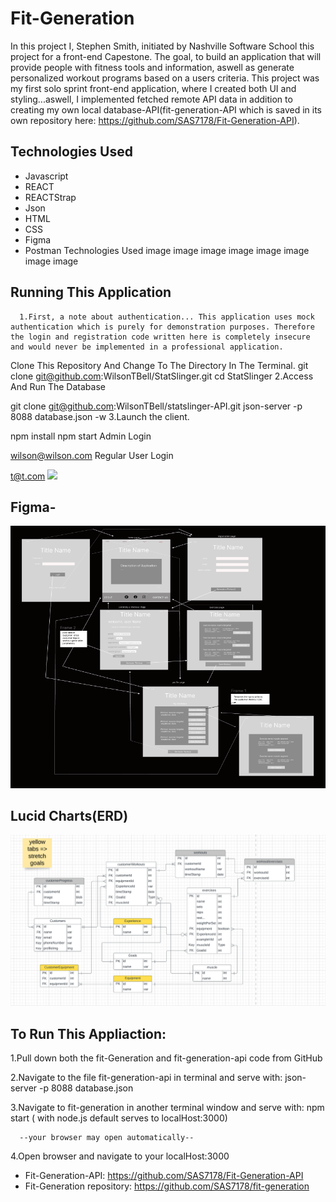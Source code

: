 # Fit-Generation

In this project I, Stephen Smith, initiated by Nashville Software School this project for a front-end Capestone. The goal, to build an application that will provide people with fitness tools and information, aswell as generate personalized workout programs based on a users criteria. This project was my first solo sprint front-end application, where I created both UI and styling...aswell, I implemented fetched remote API data in addition to creating my own local database-API(fit-generation-API which is saved in its own repository here: https://github.com/SAS7178/Fit-Generation-API).


## Technologies Used

- Javascript
- REACT
- REACTStrap
- Json
- HTML
- CSS
- Figma
- Postman
Technologies Used
image image image image image image image image

## Running This Application
      1.First, a note about authentication... This application uses mock authentication which is purely for demonstration purposes. Therefore the login and registration code written here is completely insecure and would never be implemented in a professional application.

Clone This Repository And Change To The Directory In The Terminal.
git clone git@github.com:WilsonTBell/StatSlinger.git
cd StatSlinger
      2.Access And Run The Database

git clone git@github.com:WilsonTBell/statslinger-API.git
json-server -p 8088 database.json -w
      3.Launch the client.

npm install
npm start
Admin Login

wilson@wilson.com
Regular User Login

t@t.com
![](https://github.com/SAS7178/project-gifs/blob/main/public/Fit-Gen%20Gif.gif?raw=true)

## Figma- 
![](https://github.com/SAS7178/fit-generation/blob/main/images/FigmaWireframe%20FitGen.png?raw=true)

## Lucid Charts(ERD)
![](https://github.com/SAS7178/fit-generation/blob/main/images/Lucid%20ERD.png?raw=true)

## To Run This Appliaction:

1.Pull down both the fit-Generation and fit-generation-api code from GitHub

2.Navigate to the file fit-generation-api in terminal and serve with: json-server -p 8088 database.json 

3.Navigate to fit-generation in another terminal window and serve with: npm start 
( with node.js default serves to localHost:3000)
      
      --your browser may open automatically-- 

4.Open browser and navigate to your localHost:3000

- Fit-Generation-API: https://github.com/SAS7178/Fit-Generation-API  
- Fit-Generation repository: https://github.com/SAS7178/fit-generation
